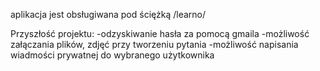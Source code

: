 aplikacja jest obsługiwana pod ściężką /learno/

Przyszłość projektu:
-odzyskiwanie hasła za pomocą gmaila
-możliwość załączania plików, zdjęć przy tworzeniu pytania
-możliwość napisania wiadmości prywatnej do wybranego użytkownika
